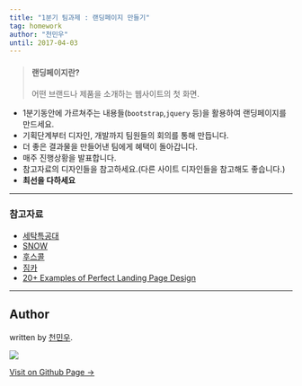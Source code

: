 ```yaml
---
title: "1분기 팀과제 : 랜딩페이지 만들기"
tag: homework
author: "천민우"
until: 2017-04-03
---
```


>#### 랜딩페이지란?
>어떤 브랜드나 제품을 소개하는 웹사이트의 첫 화면.

- 1분기동안에 가르쳐주는 내용들(`bootstrap`,`jquery` 등)을 활용하여 랜딩페이지를 만드세요.
- 기획단계부터 디자인, 개발까지 팀원들의 회의를 통해 만듭니다.
- 더 좋은 결과물을 만들어낸 팀에게 혜택이 돌아갑니다.
- 매주 진행상황을 발표합니다.
- 참고자료의 디자인들을 참고하세요.(다른 사이트 디자인들을 참고해도 좋습니다.)
- **최선을 다하세요**


---


### 참고자료
- [세탁특공대](http://www.washswat.com/)
- [SNOW](https://snow.me/)
- [후스콜](https://whoscall.com/ko-KR/download/)
- [짐카](https://zimcar.kr/)
- [20+ Examples of Perfect Landing Page Design](http://designmodo.com/landing-page-examples/2/)


---

## Author

written by [천민우](https://project42da.github.io).

![](https://avatars.githubusercontent.com/project42da?v=2&s=100)

<a href="https://project42da.github.io" target="_blank" class="btn btn-black"><i class="fa fa-github fa-lg"></i> Visit on Github Page &rarr;</a>
